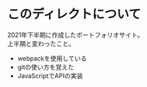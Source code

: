 # このディレクトについて

2021年下半期に作成したポートフォリオサイト。<br>
上半期と変わったこと。
- webpackを使用している
- gitの使い方を覚えた
- JavaScriptでAPIの実装